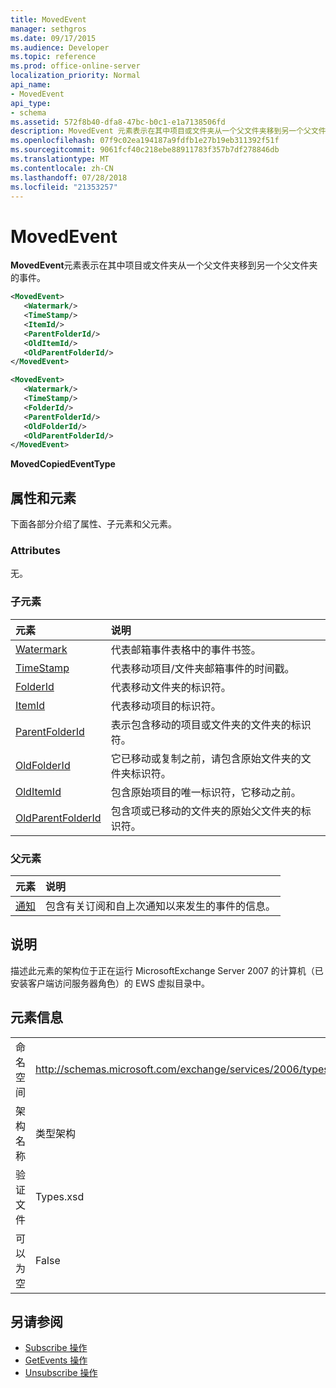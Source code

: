 ```yaml
---
title: MovedEvent
manager: sethgros
ms.date: 09/17/2015
ms.audience: Developer
ms.topic: reference
ms.prod: office-online-server
localization_priority: Normal
api_name:
- MovedEvent
api_type:
- schema
ms.assetid: 572f8b40-dfa8-47bc-b0c1-e1a7138506fd
description: MovedEvent 元素表示在其中项目或文件夹从一个父文件夹移到另一个父文件夹的事件。
ms.openlocfilehash: 07f9c02ea194187a9fdfb1e27b19eb311392f51f
ms.sourcegitcommit: 9061fcf40c218ebe88911783f357b7df278846db
ms.translationtype: MT
ms.contentlocale: zh-CN
ms.lasthandoff: 07/28/2018
ms.locfileid: "21353257"
---
```

# <a name="movedevent"></a>MovedEvent

**MovedEvent**元素表示在其中项目或文件夹从一个父文件夹移到另一个父文件夹的事件。 
  
```xml
<MovedEvent>
   <Watermark/>
   <TimeStamp/>
   <ItemId/>
   <ParentFolderId/>
   <OldItemId/>
   <OldParentFolderId/>
</MovedEvent>
```

```xml
<MovedEvent>
   <Watermark/>
   <TimeStamp/>
   <FolderId/>
   <ParentFolderId/>
   <OldFolderId/>
   <OldParentFolderId/>
</MovedEvent>
```


**MovedCopiedEventType**

## <a name="attributes-and-elements"></a>属性和元素

下面各部分介绍了属性、子元素和父元素。
  
### <a name="attributes"></a>Attributes

无。
  
### <a name="child-elements"></a>子元素

|**元素**|**说明**|
|:-----|:-----|
|[Watermark](watermark.md) <br/> |代表邮箱事件表格中的事件书签。  <br/> |
|[TimeStamp](timestamp.md) <br/> |代表移动项目/文件夹邮箱事件的时间戳。  <br/> |
|[FolderId](folderid.md) <br/> |代表移动文件夹的标识符。  <br/> |
|[ItemId](itemid.md) <br/> |代表移动项目的标识符。  <br/> |
|[ParentFolderId](parentfolderid.md) <br/> |表示包含移动的项目或文件夹的文件夹的标识符。  <br/> |
|[OldFolderId](oldfolderid.md) <br/> |它已移动或复制之前，请包含原始文件夹的文件夹标识符。  <br/> |
|[OldItemId](olditemid.md) <br/> |包含原始项目的唯一标识符，它移动之前。  <br/> |
|[OldParentFolderId](oldparentfolderid.md) <br/> |包含项或已移动的文件夹的原始父文件夹的标识符。  <br/> |
   
### <a name="parent-elements"></a>父元素

|**元素**|**说明**|
|:-----|:-----|
|[通知](notification-ex15websvcsotherref.md) <br/> |包含有关订阅和自上次通知以来发生的事件的信息。  <br/> |
   
## <a name="remarks"></a>说明

描述此元素的架构位于正在运行 MicrosoftExchange Server 2007 的计算机（已安装客户端访问服务器角色）的 EWS 虚拟目录中。
  
## <a name="element-information"></a>元素信息

|||
|:-----|:-----|
|命名空间  <br/> |http://schemas.microsoft.com/exchange/services/2006/types  <br/> |
|架构名称  <br/> |类型架构  <br/> |
|验证文件  <br/> |Types.xsd  <br/> |
|可以为空  <br/> |False  <br/> |
   
## <a name="see-also"></a>另请参阅

- [Subscribe 操作](subscribe-operation.md) 
- [GetEvents 操作](getevents-operation.md) 
- [Unsubscribe 操作](unsubscribe-operation.md)

